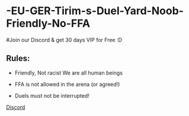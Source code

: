 # -EU-GER-Tirim-s-Duel-Yard-Noob-Friendly-No-FFA

#Join our Discord & get 30 days VIP for Free :D


## Rules: 

- Friendly, Not racist We are all human beings

- FFA is not allowed in the arena (or agreed!)

- Duels must not be interrupted!

[Discord](https://discord.gg/uF99d2VKse)
